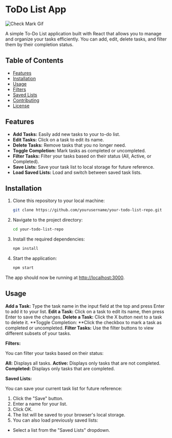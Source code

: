 # ToDo List App
![Check Mark Gif](./static/verified.gif)

A simple To-Do List application built with React that allows you to manage and organize your tasks efficiently. You can add, edit, delete tasks, and filter them by their completion status.

## Table of Contents

- [Features](#features)
- [Installation](#installation)
- [Usage](#usage)
- [Filters](#filters)
- [Saved Lists](#saved-lists)
- [Contributing](#contributing)
- [License](#license)

## Features

- **Add Tasks:** Easily add new tasks to your to-do list.
- **Edit Tasks:** Click on a task to edit its name.
- **Delete Tasks:** Remove tasks that you no longer need.
- **Toggle Completion:** Mark tasks as completed or uncompleted.
- **Filter Tasks:** Filter your tasks based on their status (All, Active, or Completed).
- **Save Lists:** Save your task list to local storage for future reference.
- **Load Saved Lists:** Load and switch between saved task lists.

## Installation

1. Clone this repository to your local machine:

   ```bash
   git clone https://github.com/yourusername/your-todo-list-repo.git

2. Navigate to the project directory:

   ```bash
   cd your-todo-list-repo

3. Install the required dependencies:

   ```bash
   npm install

4. Start the application:

   ```bash
   npm start

The app should now be running at [http://localhost:3000](http://localhost:3000).

## Usage

**Add a Task:** Type the task name in the input field at the top and press Enter to add it to your list.
**Edit a Task:** Click on a task to edit its name, then press Enter to save the changes.
**Delete a Task:** Click the X button next to a task to delete it.
**Toggle Completion: **Click the checkbox to mark a task as completed or uncompleted.
**Filter Tasks:** Use the filter buttons to view different subsets of your tasks.

**Filters:**

You can filter your tasks based on their status:

**All:** Displays all tasks.
**Active:** Displays only tasks that are not completed.
**Completed:** Displays only tasks that are completed.

**Saved Lists:**

You can save your current task list for future reference:

1. Click the "Save" button.
2. Enter a name for your list.
3. Click OK.
4. The list will be saved to your browser's local storage.
5. You can also load previously saved lists:
+ Select a list from the "Saved Lists" dropdown.
